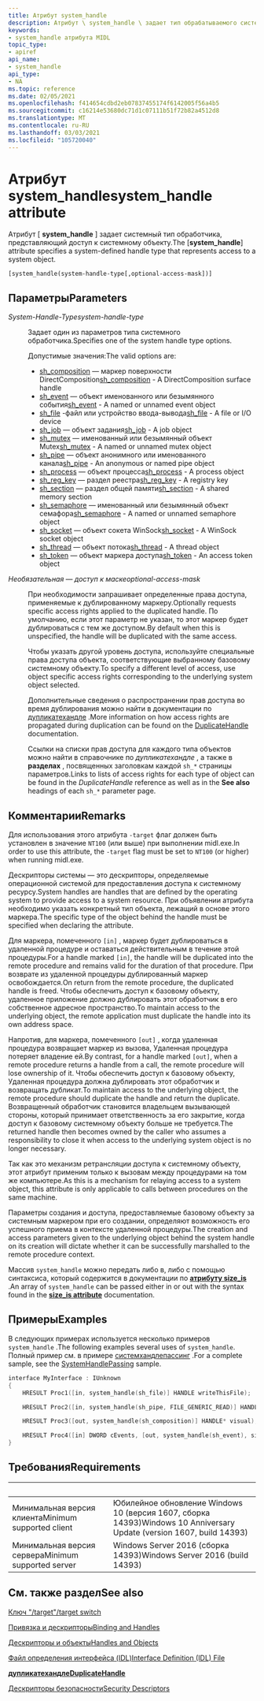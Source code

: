 ```yaml
---
title: Атрибут system_handle
description: Атрибут \ system_handle \ задает тип обрабатываемого системой типа.
keywords:
- system_handle атрибута MIDL
topic_type:
- apiref
api_name:
- system_handle
api_type:
- NA
ms.topic: reference
ms.date: 02/05/2021
ms.openlocfilehash: f414654cdbd2eb07837455174f6142005f56a4b5
ms.sourcegitcommit: c16214e53680dc71d1c07111b51f72b82a4512d8
ms.translationtype: MT
ms.contentlocale: ru-RU
ms.lasthandoff: 03/03/2021
ms.locfileid: "105720040"
---
```

# <a name="system_handle-attribute"></a><span data-ttu-id="793bb-104">Атрибут system_handle</span><span class="sxs-lookup"><span data-stu-id="793bb-104">system_handle attribute</span></span>

<span data-ttu-id="793bb-105">Атрибут \[ **system_handle** \] задает системный тип обработчика, представляющий доступ к системному объекту.</span><span class="sxs-lookup"><span data-stu-id="793bb-105">The \[**system_handle**\] attribute specifies a system-defined handle type that represents access to a system object.</span></span>

``` syntax
[system_handle(system-handle-type[,optional-access-mask])]
```

## <a name="parameters"></a><span data-ttu-id="793bb-106">Параметры</span><span class="sxs-lookup"><span data-stu-id="793bb-106">Parameters</span></span>

<dl> <dt>

<span data-ttu-id="793bb-107">*System-Handle-Type*</span><span class="sxs-lookup"><span data-stu-id="793bb-107">*system-handle-type*</span></span> 
</dt> <dd>

<span data-ttu-id="793bb-108">Задает один из параметров типа системного обработчика.</span><span class="sxs-lookup"><span data-stu-id="793bb-108">Specifies one of the system handle type options.</span></span>

<span data-ttu-id="793bb-109">Допустимые значения:</span><span class="sxs-lookup"><span data-stu-id="793bb-109">The valid options are:</span></span>
* <span data-ttu-id="793bb-110">[sh_composition](sh-composition.md) — маркер поверхности DirectComposition</span><span class="sxs-lookup"><span data-stu-id="793bb-110">[sh_composition](sh-composition.md) - A DirectComposition surface handle</span></span>
* <span data-ttu-id="793bb-111">[sh_event](sh-event.md) — объект именованного или безымянного события</span><span class="sxs-lookup"><span data-stu-id="793bb-111">[sh_event](sh-event.md) - A named or unnamed event object</span></span>
* <span data-ttu-id="793bb-112">[sh_file](sh-file.md) -файл или устройство ввода-вывода</span><span class="sxs-lookup"><span data-stu-id="793bb-112">[sh_file](sh-file.md) - A file or I/O device</span></span>
* <span data-ttu-id="793bb-113">[sh_job](sh-job.md) — объект задания</span><span class="sxs-lookup"><span data-stu-id="793bb-113">[sh_job](sh-job.md) - A job object</span></span>
* <span data-ttu-id="793bb-114">[sh_mutex](sh-mutex.md) — именованный или безымянный объект Mutex</span><span class="sxs-lookup"><span data-stu-id="793bb-114">[sh_mutex](sh-mutex.md) - A named or unnamed mutex object</span></span>
* <span data-ttu-id="793bb-115">[sh_pipe](sh-pipe.md) — объект анонимного или именованного канала</span><span class="sxs-lookup"><span data-stu-id="793bb-115">[sh_pipe](sh-pipe.md) - An anonymous or named pipe object</span></span>
* <span data-ttu-id="793bb-116">[sh_process](sh-process.md) — объект процесса</span><span class="sxs-lookup"><span data-stu-id="793bb-116">[sh_process](sh-process.md) - A process object</span></span>
* <span data-ttu-id="793bb-117">[sh_reg_key](sh-reg-key.md) — раздел реестра</span><span class="sxs-lookup"><span data-stu-id="793bb-117">[sh_reg_key](sh-reg-key.md) - A registry key</span></span>
* <span data-ttu-id="793bb-118">[sh_section](sh-section.md) — раздел общей памяти</span><span class="sxs-lookup"><span data-stu-id="793bb-118">[sh_section](sh-section.md) - A shared memory section</span></span>
* <span data-ttu-id="793bb-119">[sh_semaphore](sh-semaphore.md) — именованный или безымянный объект семафора</span><span class="sxs-lookup"><span data-stu-id="793bb-119">[sh_semaphore](sh-semaphore.md) - A named or unnamed semaphore object</span></span>
* <span data-ttu-id="793bb-120">[sh_socket](sh-socket.md) — объект сокета WinSock</span><span class="sxs-lookup"><span data-stu-id="793bb-120">[sh_socket](sh-socket.md) - A WinSock socket object</span></span>
* <span data-ttu-id="793bb-121">[sh_thread](sh-thread.md) — объект потока</span><span class="sxs-lookup"><span data-stu-id="793bb-121">[sh_thread](sh-thread.md) - A thread object</span></span>
* <span data-ttu-id="793bb-122">[sh_token](sh-token.md) — объект маркера доступа</span><span class="sxs-lookup"><span data-stu-id="793bb-122">[sh_token](sh-token.md) - An access token object</span></span>

</dd> <dt>

<span data-ttu-id="793bb-123">*Необязательная — доступ к маске*</span><span class="sxs-lookup"><span data-stu-id="793bb-123">*optional-access-mask*</span></span>
</dt> <dd>

<span data-ttu-id="793bb-124">При необходимости запрашивает определенные права доступа, применяемые к дублированному маркеру.</span><span class="sxs-lookup"><span data-stu-id="793bb-124">Optionally requests specific access rights applied to the duplicated handle.</span></span> <span data-ttu-id="793bb-125">По умолчанию, если этот параметр не указан, то этот маркер будет дублироваться с тем же доступом.</span><span class="sxs-lookup"><span data-stu-id="793bb-125">By default when this is unspecified, the handle will be duplicated with the same access.</span></span> 

<span data-ttu-id="793bb-126">Чтобы указать другой уровень доступа, используйте специальные права доступа объекта, соответствующие выбранному базовому системному объекту.</span><span class="sxs-lookup"><span data-stu-id="793bb-126">To specify a different level of access, use object specific access rights corresponding to the underlying system object selected.</span></span>

<span data-ttu-id="793bb-127">Дополнительные сведения о распространении прав доступа во время дублирования можно найти в документации по [дупликатехандле](/windows/win32/api/handleapi/nf-handleapi-duplicatehandle) .</span><span class="sxs-lookup"><span data-stu-id="793bb-127">More information on how access rights are propagated during duplication can be found on the [DuplicateHandle](/windows/win32/api/handleapi/nf-handleapi-duplicatehandle) documentation.</span></span>

<span data-ttu-id="793bb-128">Ссылки на списки прав доступа для каждого типа объектов можно найти в справочнике по *дупликатехандле* , а также в **разделах** , посвященных заголовкам каждой `sh_*` страницы параметров.</span><span class="sxs-lookup"><span data-stu-id="793bb-128">Links to lists of access rights for each type of object can be found in the *DuplicateHandle* reference as well as in the **See also** headings of each `sh_*` parameter page.</span></span>

</dd> </dl>

## <a name="remarks"></a><span data-ttu-id="793bb-129">Комментарии</span><span class="sxs-lookup"><span data-stu-id="793bb-129">Remarks</span></span>

<span data-ttu-id="793bb-130">Для использования этого атрибута `-target` флаг должен быть установлен в значение `NT100` (или выше) при выполнении midl.exe.</span><span class="sxs-lookup"><span data-stu-id="793bb-130">In order to use this attribute, the `-target` flag must be set to `NT100` (or higher) when running midl.exe.</span></span>

<span data-ttu-id="793bb-131">Дескрипторы системы — это дескрипторы, определяемые операционной системой для предоставления доступа к системному ресурсу.</span><span class="sxs-lookup"><span data-stu-id="793bb-131">System handles are handles that are defined by the operating system to provide access to a system resource.</span></span> <span data-ttu-id="793bb-132">При объявлении атрибута необходимо указать конкретный тип объекта, лежащий в основе этого маркера.</span><span class="sxs-lookup"><span data-stu-id="793bb-132">The specific type of the object behind the handle must be specified when declaring the attribute.</span></span>

<span data-ttu-id="793bb-133">Для маркера, помеченного `[in]` , маркер будет дублироваться в удаленной процедуре и оставаться действительным в течение этой процедуры.</span><span class="sxs-lookup"><span data-stu-id="793bb-133">For a handle marked `[in]`, the handle will be duplicated into the remote procedure and remains valid for the duration of that procedure.</span></span> <span data-ttu-id="793bb-134">При возврате из удаленной процедуры дублированный маркер освобождается.</span><span class="sxs-lookup"><span data-stu-id="793bb-134">On return from the remote procedure, the duplicated handle is freed.</span></span> <span data-ttu-id="793bb-135">Чтобы обеспечить доступ к базовому объекту, удаленное приложение должно дублировать этот обработчик в его собственное адресное пространство.</span><span class="sxs-lookup"><span data-stu-id="793bb-135">To maintain access to the underlying object, the remote application must duplicate the handle into its own address space.</span></span>

<span data-ttu-id="793bb-136">Напротив, для маркера, помеченного `[out]` , когда удаленная процедура возвращает маркер из вызова, Удаленная процедура потеряет владение ей.</span><span class="sxs-lookup"><span data-stu-id="793bb-136">By contrast, for a handle marked `[out]`, when a remote procedure returns a handle from a call, the remote procedure will lose ownership of it.</span></span> <span data-ttu-id="793bb-137">Чтобы обеспечить доступ к базовому объекту, Удаленная процедура должна дублировать этот обработчик и возвращать дубликат.</span><span class="sxs-lookup"><span data-stu-id="793bb-137">To maintain access to the underlying object, the remote procedure should duplicate the handle and return the duplicate.</span></span> <span data-ttu-id="793bb-138">Возвращенный обработчик становится владельцем вызывающей стороны, который принимает ответственность за его закрытие, когда доступ к базовому системному объекту больше не требуется.</span><span class="sxs-lookup"><span data-stu-id="793bb-138">The returned handle then becomes owned by the caller who assumes a responsibility to close it when access to the underlying system object is no longer necessary.</span></span>

<span data-ttu-id="793bb-139">Так как это механизм ретрансляции доступа к системному объекту, этот атрибут применим только к вызовам между процедурами на том же компьютере.</span><span class="sxs-lookup"><span data-stu-id="793bb-139">As this is a mechanism for relaying access to a system object, this attribute is only applicable to calls between procedures on the same machine.</span></span>

<span data-ttu-id="793bb-140">Параметры создания и доступа, предоставляемые базовому объекту за системным маркером при его создании, определяют возможность его успешного приема в контексте удаленной процедуры.</span><span class="sxs-lookup"><span data-stu-id="793bb-140">The creation and access parameters given to the underlying object behind the system handle on its creation will dictate whether it can be successfully marshalled to the remote procedure context.</span></span>

<span data-ttu-id="793bb-141">Массив `system_handle` можно передать либо в, либо с помощью синтаксиса, который содержится в документации по [**атрибуту size_is**](size-is.md) .</span><span class="sxs-lookup"><span data-stu-id="793bb-141">An array of `system_handle` can be passed either in or out with the syntax found in the [**size_is attribute**](size-is.md) documentation.</span></span>

## <a name="examples"></a><span data-ttu-id="793bb-142">Примеры</span><span class="sxs-lookup"><span data-stu-id="793bb-142">Examples</span></span>

<span data-ttu-id="793bb-143">В следующих примерах используется несколько примеров `system_handle` .</span><span class="sxs-lookup"><span data-stu-id="793bb-143">The following examples several uses of `system_handle`.</span></span> <span data-ttu-id="793bb-144">Полный пример см. в примере [системхандлепассинг](https://github.com/microsoft/Windows-classic-samples/tree/master/Samples/SystemHandlePassing) .</span><span class="sxs-lookup"><span data-stu-id="793bb-144">For a complete sample, see the [SystemHandlePassing](https://github.com/microsoft/Windows-classic-samples/tree/master/Samples/SystemHandlePassing) sample.</span></span>

```c
interface MyInterface : IUnknown                         
{         
    HRESULT Proc1([in, system_handle(sh_file)] HANDLE writeThisFile);

    HRESULT Proc2([in, system_handle(sh_pipe, FILE_GENERIC_READ)] HANDLE readThisPipe);

    HRESULT Proc3([out, system_handle(sh_composition)] HANDLE* visual);

    HRESULT Proc4([in] DWORD cEvents, [out, system_handle(sh_event), size_is(cEvents)] HANDLE* pWatchAllTheseEvents);
}
```

## <a name="requirements"></a><span data-ttu-id="793bb-145">Требования</span><span class="sxs-lookup"><span data-stu-id="793bb-145">Requirements</span></span>

| &nbsp; | &nbsp; |
|-|-|
| <span data-ttu-id="793bb-146">Минимальная версия клиента</span><span class="sxs-lookup"><span data-stu-id="793bb-146">Minimum supported client</span></span> | <span data-ttu-id="793bb-147">Юбилейное обновление Windows 10 (версия 1607, сборка 14393)</span><span class="sxs-lookup"><span data-stu-id="793bb-147">Windows 10 Anniversary Update (version 1607, build 14393)</span></span> |
| <span data-ttu-id="793bb-148">Минимальная версия сервера</span><span class="sxs-lookup"><span data-stu-id="793bb-148">Minimum supported server</span></span> | <span data-ttu-id="793bb-149">Windows Server 2016 (сборка 14393)</span><span class="sxs-lookup"><span data-stu-id="793bb-149">Windows Server 2016 (build 14393)</span></span> |

## <a name="see-also"></a><span data-ttu-id="793bb-150">См. также раздел</span><span class="sxs-lookup"><span data-stu-id="793bb-150">See also</span></span>

<dl> <dt>
<!--
[System Handle Passing sample code](https://github.com/microsoft/Windows-classic-samples/tree/master/Samples/SystemHandlePassing)
</dt> <dt>
-->

[<span data-ttu-id="793bb-151">Ключ "/target"</span><span class="sxs-lookup"><span data-stu-id="793bb-151">/target switch</span></span>](./-target.md)
</dt> <dt>

[<span data-ttu-id="793bb-152">Привязка и дескрипторы</span><span class="sxs-lookup"><span data-stu-id="793bb-152">Binding and Handles</span></span>](../Rpc/binding-and-handles.md)
</dt> <dt>

[<span data-ttu-id="793bb-153">Дескрипторы и объекты</span><span class="sxs-lookup"><span data-stu-id="793bb-153">Handles and Objects</span></span>](../sysinfo/handles-and-objects.md)
</dt> <dt>

[<span data-ttu-id="793bb-154">Файл определения интерфейса (IDL)</span><span class="sxs-lookup"><span data-stu-id="793bb-154">Interface Definition (IDL) File</span></span>](interface-definition-idl-file.md)
</dt> <dt>

[<span data-ttu-id="793bb-155">**дупликатехандле**</span><span class="sxs-lookup"><span data-stu-id="793bb-155">**DuplicateHandle**</span></span>](/windows/win32/api/handleapi/nf-handleapi-duplicatehandle)
</dt> <dt>

[<span data-ttu-id="793bb-156">Дескрипторы безопасности</span><span class="sxs-lookup"><span data-stu-id="793bb-156">Security Descriptors</span></span>](../secauthz/security-descriptors.md)
</dt></dl>

